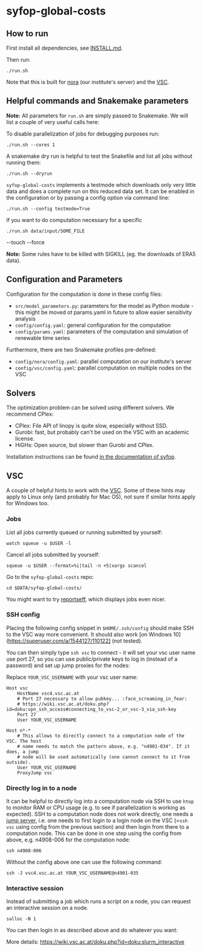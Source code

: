 syfop-global-costs
==================


How to run
----------

First install all dependencies, see [INSTALL.md](INSTALL.md).

Then run:

```
./run.sh
```

Note that this is built for [nora](https://nora.boku.ac.at/) (our institute's server) and the
[VSC](https://vsc.ac.at/).


Helpful commands and Snakemake parameters
-----------------------------------------

**Note:** All parameters for `run.sh` are simply passed to Snakemake. We will list a couple of very
useful calls here:

To disable parallelization of jobs for debugging purposes run:

```
./run.sh --cores 1
```

A snakemake dry run is helpful to test the Snakefile and list all jobs without running them:

```
./run.sh --dryrun
```

`syfop-global-costs` implements a testmode which downloads only very little data and does a
complete run on this reduced data set. It can be enabled in the configuration or by passing a
config option via command line:

```
./run.sh --config testmode=True
```

If you want to do computation necessary for a specific

```
./run.sh data/input/SOME_FILE
```

--touch
--force


**Note:** Some rules have to be killed with SIGKILL (eg. the downloads of ERA5 data).


Configuration and Parameters
----------------------------

Configuration for the computation is done in these config files:

- `src/model_parameters.py`: parameters for the model as Python module - this might be moved ot
  params.yaml in future to allow easier sensitivity analysis
- `config/config.yaml`: general configuration for the computation
- `config/params.yaml`: parameters of the computation and simulation of renewable time series


Furthermore, there are two Snakemake profiles pre-defined:

- `config/nora/config.yaml`: parallel computation on our institute's server
- `config/vsc/config.yaml`: parallel computation on multiple nodes on the VSC


Solvers
-------

The optimization problem can be solved using different solvers. We recommend CPlex:

- CPlex: File API of linopy is quite slow, especially without SSD.
- Gurobi: fast, but probably can't be used on the VSC with an academic license.
- HiGHs: Open source, but slower than Gurobi and CPlex.

Installation instructions can be found [in the documentation of syfop](https://syfop.readthedocs.io/latest/how-to-install.html#install-solvers).


VSC
---

A couple of helpful hints to work with the [VSC](https://vsc.ac.at/). Some of these hints may apply
to Linux only (and probably for Mac OS), not sure if similar hints apply for Windows too.


### Jobs

List all jobs currently queued or running submitted by yourself:

```
watch squeue -u $USER -l
```

Cancel all jobs submitted by yourself:

```
squeue -u $USER --format=%i|tail -n +5|xargs scancel
```

Go to the `syfop-global-costs` repo:

```
cd $DATA/syfop-global-costs/
```

You might want to try [reportseff](https://github.com/troycomi/reportseff), which displays jobs
even nicer.


### SSH config

Placing the following config snippet in `$HOME/.ssh/config` should make SSH to the VSC way more
convenient. It should also work [on Windows 10](https://superuser.com/a/1544127/110122] (not tested).

You can then simply type `ssh vsc` to connect - it will set your vsc user name use port 27, so you
can use public/private keys to log in (instead of a password) and set up jump proxies for the
nodes:

Replace `YOUR_VSC_USERNAME` with your vsc user name:

```
Host vsc
    HostName vsc4.vsc.ac.at
    # Port 27 necessary to allow pubkey... :face_screaming_in_fear:
    # https://wiki.vsc.ac.at/doku.php?id=doku:vpn_ssh_access#connecting_to_vsc-2_or_vsc-3_via_ssh-key
    Port 27
    User YOUR_VSC_USERNAME

Host n*-*
    # This allows to directly connect to a computation node of the VSC. The host
    # name needs to match the pattern above, e.g. "n4901-034". If it does, a jump
    # node will be used automatically (one cannot connect to it from outside).
    User YOUR_VSC_USERNAME
    ProxyJump vsc
```


### Directly log in to a node

It can be helpful to directly log into a computation node via SSH to use `htop` to monitor RAM or
CPU usage (e.g. to see if parallelization is working as expected). SSH to a computation node does
not work directly, one needs a [jump server](https://en.wikipedia.org/wiki/Jump_server), i.e. one
needs to first login to a login node on the VSC (=`ssh vsc` using config from the previous section)
and then login from there to a computation node. This can be done in one step using the config from
above, e.g. n4908-006 for the computation node:

```
ssh n4908-006
```

Without the config above one can use the following command:

```
ssh -J vsc4.vsc.ac.at YOUR_VSC_USERNAME@n4901-035
```


### Interactive session

Instead of submitting a job which runs a script on a node, you can request an interactive session
on a node.

```
salloc -N 1
```

You can then login in as described above and do whatever you want:

More details: https://wiki.vsc.ac.at/doku.php?id=doku:slurm_interactive
